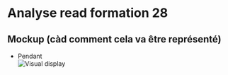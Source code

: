 # Analyse read formation 28 
## Mockup (càd comment cela va être représenté)
- Pendant  
  ![Visual display](https://github.com/corentingoo/Learning_project_group_2/blob/documentation-28-read-formation/Docs/EPIC_read_formation/LProject%20_Formation%20_UX%20UI%20_read%20formation%20_Mockup%20_Fin.jpg)  
